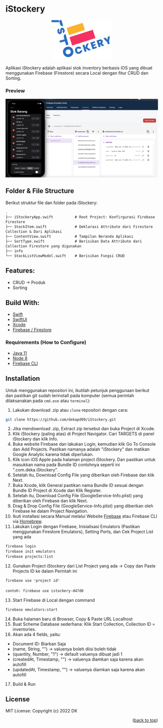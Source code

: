 # iStockery

<!-- ABOUT THE PROJECT -->
<p align="center">
  <a href="#" target="_blank"><img src="iStockery.png" width="200"></a>
</p>

Aplikasi iStockery adalah aplikasi stok inventory berbasis iOS yang dibuat menggunakan Firebase (Firestore) secara Local dengan fitur CRUD dan Sorting.

### Preview
<p align="center">
    <a href="#" target="_blank"><img src="1.png" width="auto"></a>
</p>

<!-- ABOUT THE FILE & FOLDER STRUCTURE -->
## Folder & File Structure
Berikut struktur file dan folder pada iStockery:

    .
    ├── iStockeryApp.swift          # Root Project: Konfirgurasi Firebase Firestore
    ├── StockItem.swift             # Deklarasi Attribute dari Firestore Collection & Dari Aplikasi
    ├── ContentView.swift           # Tampilan Beranda Aplikasi
    ├── SortType.swift              # Berisikan Data Attribute dari Collection Firestore yang digunakan
    ├── info
    └── StockListViewModel.swift    # Berisikan Fungsi CRUD

## Features:

* CRUD -> Produk
* Sorting

## Build With:

* [Swift](https://www.swift.org/documentation/)
* [SwiftUI](https://developer.apple.com/documentation/swiftui/)
* [Xcode](https://developer.apple.com/xcode/)
* [Firebase / Firestore](https://firebase.google.com/)

### Requirements (How to Configure)
* [Java 11](https://chamikakasun.medium.com/how-to-manage-multiple-java-version-in-macos-e5421345f6d0)
* [Node 8](https://formulae.brew.sh/formula/node#default)
* [Firebase CLI](https://firebase.google.com/docs/cli?authuser=0#mac-linux-npm)

<!-- How to Install -->
## Installation
Untuk menggunakan repositori ini, ikutilah petunjuk penggunaan berikut dan pastikan git sudah terinstall pada komputer (semua perintah dilaksanakan pada `cmd.exe` atau `terminal`):

1. Lakukan download .zip atau `clone` repositori dengan cara:
```bash
git clone https://github.com/dekapd99/iStockery.git
```

2. Jika mendownload .zip, Extract zip tersebut dan buka Project di Xcode.
3. Klik iStockery (paling atas) di Project Navigator. Cari TARGETS di panel iStockery dan klik Info.
4. Buka website Firebase dan lakukan Login, kemudian klik Go To Console dan Add Projects. Pastikan namanya adalah "iStockery" dan matikan Google Analytic karena tidak diperlukan.
5. Klik icon iOS Apple pada halaman project iStockery. Dan pastikan untuk masukkan nama pada Bundle ID contohnya seperti ini ".com.deka.iStockery".
6. Setelah itu, Download Config File yang diberikan oleh Firebase dan klik Next.
7. Buka Xcode, klik General pastikan nama Bundle ID sesuai dengan Bundle ID Project di Xcode dan Klik Register.
8. Setelah itu, Download Config File (GoogleService-Info.plist) yang diberikan oleh Firebase dan klik Next.
9. Drag & Drop Config File (GoogleService-Info.plist) yang diberikan oleh Firebase ke dalam Project Navigation. 
10. Ikuti installasi secara Manual melalui Website [Firebase](https://firebase.google.com/docs/cli?authuser=0#mac-linux-npm) atau Firebase CLI via [Homebrew](https://formulae.brew.sh/formula/firebase-cli).
11. Lakukan Login dengan Firebase, Inisialisasi Emulators (Pastikan menggunakan Firestore Emulators), Setting Ports, dan Cek Project List yang ada
```bash
firebase login
firebase init emulators
firebase projects:list
```

12. Gunakan Project iStockery dari List Project yang ada -> Copy dan Paste Projects ID ke dalam Perintah ini
```bash
firebase use *project id*

contoh: firebase use istockery-d47d0
```

13. Start Firebase di Local dengan command
```bash
firebase emulators:start
```

14. Buka halaman baru di Browser, Copy & Paste URL Localhost
15. Buat Scheme Database sederhana: Klik Start Collection, Collection ID = inventories.
16. Akan ada 4 fields, yaitu:
* Document ID: Biarkan Saja
* (name, String, "") -> valuenya boleh diisi boleh tidak
* (quantity, Number, "1") -> default valuenya dibuat jadi 1
* (createdAt, Timestamp, "") -> valuenya diamkan saja karena akan autofill
* (updatedAt, Timestamp, "") -> valuenya diamkan saja karena akan autofill
17. Build & Run

<!-- What Kind of License? -->
## License
MIT License: Copyright (c) 2022 DK

<p align="right">(<a href="#top">back to top</a>)</p>
